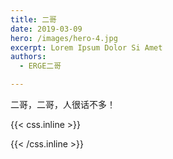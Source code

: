 ```yaml
---
title: 二哥
date: 2019-03-09
hero: /images/hero-4.jpg
excerpt: Lorem Ipsum Dolor Si Amet
authors:
  - ERGE二哥

---
```


二哥，二哥，人很话不多！


{{< css.inline >}}
<style>
.canon { background: white; width: 100%; height: auto;}
</style>
{{< /css.inline >}}
